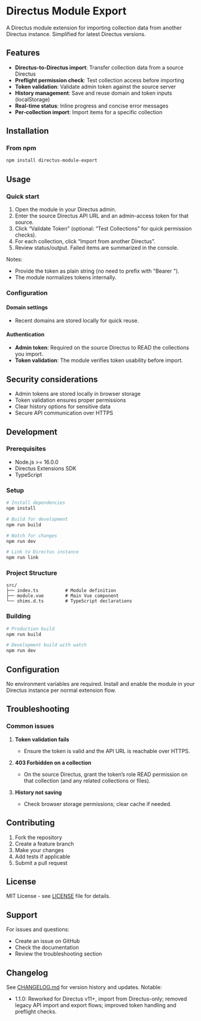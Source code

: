 # Directus Module Export

A Directus module extension for importing collection data from another Directus instance. Simplified for latest Directus versions.

## Features

- **Directus-to-Directus import**: Transfer collection data from a source Directus
- **Preflight permission check**: Test collection access before importing
- **Token validation**: Validate admin token against the source server
- **History management**: Save and reuse domain and token inputs (localStorage)
- **Real-time status**: Inline progress and concise error messages
- **Per-collection import**: Import items for a specific collection

## Installation

### From npm

```bash
npm install directus-module-export
```

## Usage

### Quick start

1. Open the module in your Directus admin.
2. Enter the source Directus API URL and an admin-access token for that source.
3. Click “Validate Token” (optional: “Test Collections” for quick permission checks).
4. For each collection, click “Import from another Directus”.
5. Review status/output. Failed items are summarized in the console.

Notes:
- Provide the token as plain string (no need to prefix with "Bearer ").
- The module normalizes tokens internally.

### Configuration

#### Domain settings
- Recent domains are stored locally for quick reuse.

#### Authentication
- **Admin token**: Required on the source Directus to READ the collections you import.
- **Token validation**: The module verifies token usability before import.

## Security considerations

- Admin tokens are stored locally in browser storage
- Token validation ensures proper permissions
- Clear history options for sensitive data
- Secure API communication over HTTPS

## Development

### Prerequisites

- Node.js >= 16.0.0
- Directus Extensions SDK
- TypeScript

### Setup

```bash
# Install dependencies
npm install

# Build for development
npm run build

# Watch for changes
npm run dev

# Link to Directus instance
npm run link
```

### Project Structure

```
src/
├── index.ts          # Module definition
├── module.vue        # Main Vue component
└── shims.d.ts        # TypeScript declarations
```

### Building

```bash
# Production build
npm run build

# Development build with watch
npm run dev
```

## Configuration

No environment variables are required. Install and enable the module in your Directus instance per normal extension flow.

## Troubleshooting

### Common issues

1. **Token validation fails**
   - Ensure the token is valid and the API URL is reachable over HTTPS.

2. **403 Forbidden on a collection**
   - On the source Directus, grant the token’s role READ permission on that collection (and any related collections or files).

3. **History not saving**
   - Check browser storage permissions; clear cache if needed.

## Contributing

1. Fork the repository
2. Create a feature branch
3. Make your changes
4. Add tests if applicable
5. Submit a pull request

## License

MIT License - see [LICENSE](LICENSE) file for details.

## Support

For issues and questions:
- Create an issue on GitHub
- Check the documentation
- Review the troubleshooting section

## Changelog

See [CHANGELOG.md](CHANGELOG.md) for version history and updates. Notable:

- 1.1.0: Reworked for Directus v11+, import from Directus-only; removed legacy API import and export flows; improved token handling and preflight checks.